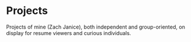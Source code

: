 # Projects
Projects of mine (Zach Janice), both independent and group-oriented, on display for resume viewers and curious individuals.
